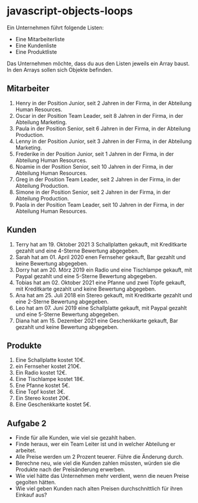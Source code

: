 # javascript-objects-loops

Ein Unternehmen führt folgende Listen:
* Eine Mitarbeiterliste
* Eine Kundenliste
* Eine Produktliste

Das Unternehmen möchte, dass du aus den Listen jeweils ein Array baust. In den Arrays sollen sich Objekte befinden.

## Mitarbeiter
1. Henry in der Position Junior, seit 2 Jahren in der Firma, in der Abteilung Human Resources.
2. Oscar in der Position Team Leader, seit 8 Jahren in der Firma, in der Abteilung Marketing.
3. Paula in der Position Senior, seit 6 Jahren in der Firma, in der Abteilung Production.
4. Lenny in der Position Junior, seit 3 Jahren in der Firma, in der Abteilung Marketing.
5. Frederike in der Position Junior, seit 1 Jahren in der Firma, in der Abteilung Human Resources.
6. Noamie in der Position Senior, seit 10 Jahren in der Firma, in der Abteilung Human Resources.
7. Greg in der Position Team Leader, seit 2 Jahren in der Firma, in der Abteilung Production.
8. Simone in der Position Senior, seit 2 Jahren in der Firma, in der Abteilung Production.
9. Paola in der Position Team Leader, seit 10 Jahren in der Firma, in der Abteilung Human Resources.

## Kunden
1. Terry hat am 19. Oktober 2021 3 Schallplatten gekauft, mit Kreditkarte gezahlt und eine 4-Sterne Bewertung abgegeben.
2. Sarah hat am 01. April 2020 enen Fernseher gekauft, Bar gezahlt und keine Bewertung abgegeben.
3. Dorry hat am 20. Mörz 2019 ein Radio und eine Tischlampe gekauft, mit Paypal gezahlt und eine 5-Sterne Bewertung abgegeben.
4. Tobias hat am 02. Oktober 2021 eine Pfanne und zwei Töpfe gekauft, mit Kreditkarte gezahlt und keine Bewertung abgegeben.
5. Ana hat am 25. Juli 2018 ein Stereo gekauft, mit Kreditkarte gezahlt und eine 2-Sterne Bewertung abgegeben.
6. Leo hat am 07. Juni 2019 eine Schallplatte gekauft, mit Paypal gezahlt und eine 5-Sterne Bewertung abgegeben.
7. Diana hat am 15. Dezember 2021 eine Geschenkkarte gekauft, Bar gezahlt und keine Bewertung abgegeben.

## Produkte
1. Eine Schallplatte kostet 10€.
2. ein Fernseher kostet 210€.
3. Ein Radio kostet 12€.
4. Eine Tischlampe kostet 18€.
5. Ene Pfanne kostet 5€.
6. Eine Topf kostet 3€.
7. Ein Stereo kostet 20€.
8. Eine Geschenkkarte kostet 5€.

## Aufgabe 2
* Finde für alle Kunden, wie viel sie gezahlt haben.
* Finde heraus, wer ein Team Leiter ist und in welcher Abteilung er arbeitet.
* Alle Preise werden um 2 Prozent teuerer. Führe die Änderung durch.
* Berechne neu, wie viel die Kunden zahlen müssten, würden sie die Produkte nach der Preisänderung erwerben.
* Wie viel hätte das Unternehmen mehr verdient, wenn die neuen Preise gegolten hätten.
* Wie viel geben Kunden nach alten Preisen durchschnittlich für ihren Einkauf aus?
